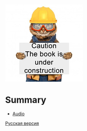 ![Caution](cat_worker.jpg)

# Summary

 <!-- - [Rust features](EN/features.md) -->
 - [Audio](EN/audio.md)
 <!-- - [Windows](EN/window.md)
 - [Graphics](EN/graphics.md) -->
 
 [Русская версия](README-RUS.MD)
